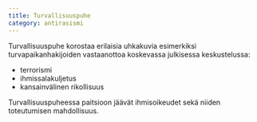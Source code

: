```yaml
---
title: Turvallisuuspuhe
category: antirasismi
---
```


Turvallisuuspuhe korostaa erilaisia uhkakuvia esimerkiksi turvapaikanhakijoiden vastaanottoa koskevassa julkisessa keskustelussa:
- terrorismi
- ihmissalakuljetus
- kansainvälinen rikollisuus

Turvallisuuspuheessa paitsioon jäävät ihmisoikeudet sekä niiden toteutumisen mahdollisuus.